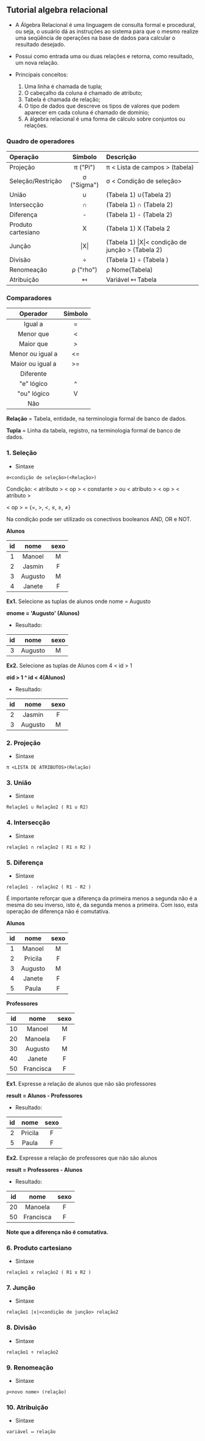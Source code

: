 ## Tutorial algebra relacional

- A Álgebra Relacional é uma linguagem de consulta formal e procedural, ou seja, o usuário dá as instruções ao sistema para que o mesmo realize uma seqüência de operações na base de dados para calcular o resultado desejado.

- Possui como entrada uma ou duas relações e retorna, como resultado, um nova relação. 

- Principais conceitos:

    1. Uma linha é chamada de tupla;
    2. O cabeçalho da coluna é chamado de atributo;
    3. Tabela é chamada de relação;
    4. O tipo de dados que descreve os tipos de valores que podem aparecer em cada coluna é chamado de domínio;
    5. A álgebra relacional é uma forma de cálculo sobre conjuntos ou relações.  

### Quadro de operadores

|   Operação   |  Símbolo  |    Descrição    |
| :---         |     :---:      |          :--- |
| Projeção           | π ("Pi")              | π < Lista de campos > (tabela)            |
| Seleção/Restrição           | σ ("Sigma")             | σ < Condição de seleção>            |
|União|∪|(Tabela 1) ∪(Tabela 2)|
|Intersecção|∩ |(Tabela 1) ∩ (Tabela 2)|
|Diferença|-|(Tabela 1) - (Tabela 2)|
|Produto cartesiano|X|(Tabela 1) X (Tabela 2|
|Junção|&#124;X&#124;|(Tabela 1) &#124;X&#124;< condição de junção > (Tabela 2)|
|Divisão|÷ |(Tabela 1) ÷ (Tabela )|
|Renomeação|ρ ("rho")| ρ Nome(Tabela)|
|Atribuição|↤|Variável ↤ Tabela|

### Comparadores 

|   Operador   |    Símbolo    |
|    :---:     |     :---:      |     
| Igual a          | =             | 
|Menor que|<|
|Maior que|>|
|Menor ou igual a|<=|
|Maior ou igual a|>=|
|Diferente||
|"e" lógico|^|
|"ou" lógico|V|
|Não||


**Relação** = Tabela, entidade, na terminologia formal de banco de dados.

**Tupla** = Linha da tabela, registro, na terminologia formal de banco de dados.

### 1. Seleção 

- Sintaxe

```σ<condição de seleção>(<Relação>)```

Condição: < atributo > < op > < constante > ou < atributo > < op > < atributo > 

< op > = {=, >, <, ≤, ≥, ≠}

Na condição pode ser utilizado os conectivos booleanos AND, OR e NOT. 

**Alunos**

|id	|nome	|sexo|
|:---: |:----:| :----:|
|1| 	Manoel|	M|
|2 	|Jasmin	|F|
|3	|Augusto|	M|
|4	|Janete	|F|

**Ex1.** Selecione as tuplas de alunos onde nome = Augusto

**σnome = 'Augusto' (Alunos)**

- Resultado: 

|id	|nome	|sexo|
|:---: |:----:| :----:
|3	|Augusto|	M|

**Ex2.** Selecione as tuplas de Alunos com 4 < id > 1

**σid > 1 ^ id < 4(Alunos)**

- Resultado:

|id	|nome	|sexo|
|:---: |:----:| :----:
|2 	|Jasmin	|F|
|3	|Augusto|	M|

### 2. Projeção 

- Sintaxe

```π <LISTA DE ATRIBUTOS>(Relação)```

### 3. União 

- Sintaxe

```Relação1 ∪ Relação2 ( R1 ∪ R2)```

### 4. Intersecção

- Sintaxe

```relação1 ∩ relação2 ( R1 ∩ R2 )```

### 5. Diferença 

- Sintaxe

```relação1 - relação2 ( R1 - R2 )```

É importante reforçar que a diferença da primeira menos a segunda não é a mesma do seu inverso, isto é, da segunda menos a primeira. Com isso, esta operação de diferença não é comutativa.

**Alunos**

|id	|nome	|sexo|
|:---: |:----:| :----:|
|1| 	Manoel|	M|
|2 	|Pricila	|F|
|3	|Augusto|	M|
|4	|Janete	|F|
|5| Paula| F|

**Professores**

|id	|nome	|sexo|
|:---: |:----:| :----:|
|10| 	Manoel|	M|
|20 	|Manoela	|F|
|30	|Augusto|	M|
|40	|Janete	|F|
|50|Francisca|F|

**Ex1.** Expresse a relação de alunos que não são professores

**result = Alunos - Professores**

- Resultado:

|id	|nome	|sexo|
|:---: |:----:| :----:|
|2 	|Pricila	|F|
|5| Paula| F|


**Ex2.** Expresse a relação de professores que não são alunos

**result = Professores - Alunos**

- Resultado:

|id	|nome	|sexo|
|:---: |:----:| :----:|
|20 	|Manoela	|F|
|50|Francisca|F|

**Note que a diferença não é comutativa.**

### 6. Produto cartesiano

- Sintaxe

```relação1 x relação2 ( R1 x R2 )```

### 7. Junção

- Sintaxe

```relação1 |x|<condição de junção> relação2```

### 8. Divisão 

- Sintaxe

```relação1 ÷ relação2```


### 9. Renomeação 

- Sintaxe


```ρ<novo nome> (relação)```


### 10. Atribuição 

- Sintaxe

```variável ↤ relação```
